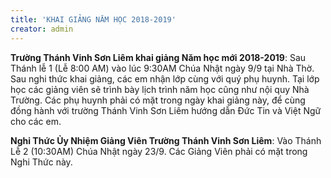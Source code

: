 ```yaml
---
title: 'KHAI GIẢNG NĂM HỌC 2018-2019'
creator: admin
---
```


**Trường Thánh Vinh Sơn Liêm khai giảng Năm học mới 2018-2019**: Sau Thánh lễ 1 (Lễ 8:00 AM) vào lúc 9:30AM Chúa Nhật ngày 9/9 tại Nhà Thờ. Sau nghi thức khai giảng, các em nhận lớp cùng với quý phụ huynh. Tại lớp học các giảng viên sẽ trình bày lịch trình năm học cũng như nội quy Nhà Trường. Các phụ huynh phải có mặt trong ngày khai giảng này, để cùng đồng hành với trường Thánh Vinh Sơn Liêm hướng dẫn Đức Tin và Việt Ngữ cho các em.
 
**Nghi Thức Ủy Nhiệm Giảng Viên Trường Thánh Vinh Sơn Liêm**: Vào Thánh Lễ 2 (10:30AM) Chúa Nhật ngày 23/9.  Các Giảng Viên phải có mặt trong Nghi Thức này.
